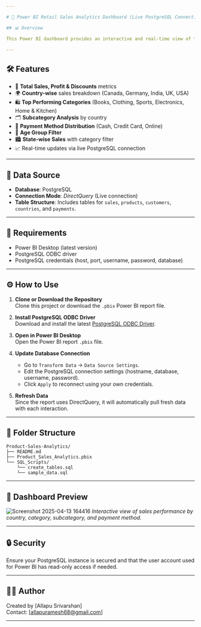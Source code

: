 ```yaml
---

# 🧾 Power BI Retail Sales Analytics Dashboard (Live PostgreSQL Connection)

## 📊 Overview

This Power BI dashboard provides an interactive and real-time view of **Product Sales Analytics** using a live connection to a **PostgreSQL** database. It helps stakeholders analyze total sales, profits, customer ratings, sales by product categories and subcategories, and performance across countries and states.

---
```


## 🛠️ Features

- 💸 **Total Sales, Profit & Discounts** metrics
- 🌍 **Country-wise** sales breakdown (Canada, Germany, India, UK, USA)
- 🛍️ **Top Performing Categories** (Books, Clothing, Sports, Electronics, Home & Kitchen)
- 🗂️ **Subcategory Analysis** by country
- 🧾 **Payment Method Distribution** (Cash, Credit Card, Online)
- 👤 **Age Group Filter**
- 🏙️ **State-wise Sales** with category filter
- 📈 Real-time updates via live PostgreSQL connection

---

## 🧬 Data Source

- **Database**: PostgreSQL
- **Connection Mode**: *DirectQuery* (Live connection)
- **Table Structure**: Includes tables for `sales`, `products`, `customers`, `countries`, and `payments`.

---

## 🧱 Requirements

- Power BI Desktop (latest version)
- PostgreSQL ODBC driver
- PostgreSQL credentials (host, port, username, password, database)

---

## ⚙️ How to Use

1. **Clone or Download the Repository**  
   Clone this project or download the `.pbix` Power BI report file.

2. **Install PostgreSQL ODBC Driver**  
   Download and install the latest [PostgreSQL ODBC Driver](https://odbc.postgresql.org/).

3. **Open in Power BI Desktop**  
   Open the Power BI report `.pbix` file.

4. **Update Database Connection**  
   - Go to `Transform Data` → `Data Source Settings`.
   - Edit the PostgreSQL connection settings (hostname, database, username, password).
   - Click `Apply` to reconnect using your own credentials.

5. **Refresh Data**  
   Since the report uses DirectQuery, it will automatically pull fresh data with each interaction.

---

## 📂 Folder Structure

```
Product-Sales-Analytics/
├── README.md
├── Product_Sales_Analytics.pbix
└── SQL_Scripts/
    └── create_tables.sql
    └── sample_data.sql
```

---

## 📸 Dashboard Preview
![Screenshot 2025-04-13 164416](https://github.com/user-attachments/assets/689d48f2-4119-4c75-b68c-533f1598a197)
*Interactive view of sales performance by country, category, subcategory, and payment method.*

---

## 🔒 Security

Ensure your PostgreSQL instance is secured and that the user account used for Power BI has read-only access if needed.

---

## 👨‍💻 Author

Created by [Allapu Srivarshan]  
Contact: [allapuramesh68@gmail.com]

---
